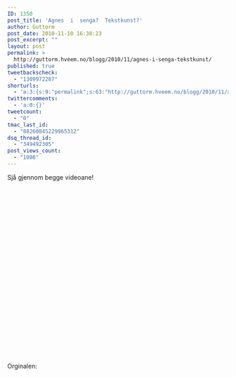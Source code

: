 ```yaml
---
ID: 1350
post_title: 'Agnes  i  senga?  Tekstkunst?'
author: Guttorm
post_date: 2010-11-10 16:38:23
post_excerpt: ""
layout: post
permalink: >
  http://guttorm.hveem.no/blogg/2010/11/agnes-i-senga-tekstkunst/
published: true
tweetbackscheck:
  - "1309972207"
shorturls:
  - 'a:3:{s:9:"permalink";s:63:"http://guttorm.hveem.no/blogg/2010/11/agnes-i-senga-tekstkunst/";s:7:"tinyurl";s:26:"http://tinyurl.com/6ej27oa";s:4:"isgd";s:19:"http://is.gd/2u2tav";}'
twittercomments:
  - 'a:0:{}'
tweetcount:
  - "0"
tmac_last_id:
  - "88260845229965312"
dsq_thread_id:
  - "349492305"
post_views_count:
  - "1086"
---
```

<p>Sjå gjennom begge videoane!</p>
<p>
<object width="640" height="385"><param name="movie" value="http://www.youtube.com/v/D9UutpkkbKY?fs=1&amp;hl=nb_NO"></param><param name="allowFullScreen" value="true"></param><param name="allowscriptaccess" value="always"></param><embed src="http://www.youtube.com/v/D9UutpkkbKY?fs=1&amp;hl=nb_NO" type="application/x-shockwave-flash" allowscriptaccess="always" allowfullscreen="true" width="640" height="385"></embed></object>

Orginalen:
<object width="640" height="385"><br /><br />
<param name="movie" value="http://www.youtube.com/v/Weq_sHxghcg?fs=1&amp;hl=nb_NO"></param>
<param name="allowFullScreen" value="true"></param>
<param name="allowscriptaccess" value="always"></param><embed src="http://www.youtube.com/v/Weq_sHxghcg?fs=1&amp;hl=nb_NO" type="application/x-shockwave-flash" allowscriptaccess="always" allowfullscreen="true" width="640" height="385"></embed></object></p>